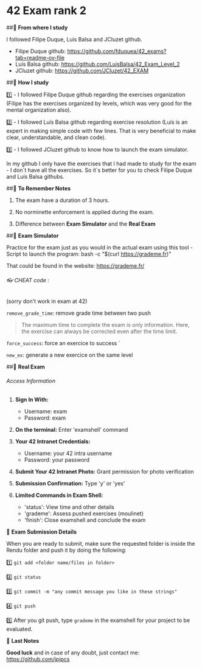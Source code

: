 # 42 Exam rank 2

##📝 **From where I study**

I followed Filipe Duque, Luís Balsa and JCluzet github.

- Filipe Duque github: https://github.com/fduquea/42_exams?tab=readme-ov-file
- Luís Balsa github: https://github.com/LuisBalsa/42_Exam_Level_2
- JCluzet github: https://github.com/JCluzet/42_EXAM

##📝 **How I study**

1️⃣ - I followed Filipe Duque github regarding the exercises organization (Filipe has the exercises organized by levels, which was very good for the mental organization also).

2️⃣ - I followed Luís Balsa github regarding exercise resolution (Luís is an expert in making simple code with few lines. That is very beneficial to make clear, understandable, and clean code).

3️⃣ - I followed JCluzet github to know how to launch the exam simulator. 

In my github I only have the exercises that I had made to study for the exam - I don´t have all the exercises. So it´s better for you to check Filipe Duque and Luís Balsa githubs.
  
##📝 **To Remember Notes**

1. The exam have a duration of 3 hours.

2. No norminette enforcement is applied during the exam.

3. Difference between **Exam Simulator** and the **Real Exam**

##📝 **Exam Simulator**

Practice for the exam just as you would in the actual exam using this tool - Script to launch the program: bash -c "$(curl https://grademe.fr)"

That could be found in the website: https://grademe.fr/

###### 👓 CHEAT code :
(sorry don't work in exam at 42)

`remove_grade_time`: remove grade time between two push


> The maximum time to complete the exam is only information. 
  Here, the exercise can always be corrected even after the time limit.

`force_success`: force an exercice to success `

`new_ex`: generate a new exercice on the same level

##📝 **Real Exam**

###### Access Information

1. **Sign In With:**
   - Username: exam
   - Password: exam

2. **On the terminal:**
   Enter 'examshell' command

3. **Your 42 Intranet Credentials:**
   - Username: your 42 intra username
   - Password: your password

4. **Submit Your 42 Intranet Photo:**
   Grant permission for photo verification

5. **Submission Confirmation:**
   Type 'y' or 'yes'

6. **Limited Commands in Exam Shell:**
   - 'status': View time and other details
   - 'grademe': Assess pushed exercises (moulinet)
   - 'finish': Close examshell and conclude the exam

📝 **Exam Submission Details**

When you are ready to submit, make sure the requested folder is inside the Rendu folder and push it by doing the following:

1️⃣ `git add <folder name/files in folder>`

2️⃣ `git status`

3️⃣ `git commit -m "any commit message you like in these strings"`

4️⃣ `git push`

5️⃣ After you git push, type `grademe` in the examshell for your project to be evaluated.

📝 **Last Notes**

**Good luck** and in case of any doubt, just contact me: https://github.com/jpjpcs




